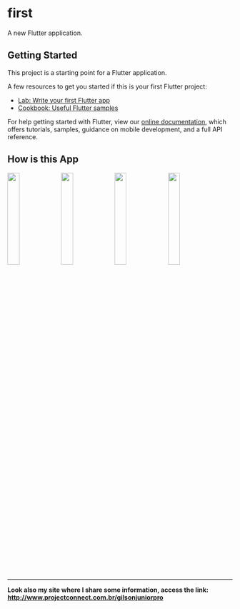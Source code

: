 # first

A new Flutter application.

## Getting Started

This project is a starting point for a Flutter application.

A few resources to get you started if this is your first Flutter project:

- [Lab: Write your first Flutter app](https://flutter.io/docs/get-started/codelab)
- [Cookbook: Useful Flutter samples](https://flutter.io/docs/cookbook)

For help getting started with Flutter, view our 
[online documentation](https://flutter.io/docs), which offers tutorials, 
samples, guidance on mobile development, and a full API reference.

## How is this App
<img src="http://www.projectconnect.com.br/github_imagens/Screenshot_20181219-230238.png" width="23%"></img>
<img src="http://www.projectconnect.com.br/github_imagens/Screenshot_20181219-230245.png" width="23%"></img>
<img src="http://www.projectconnect.com.br/github_imagens/Screenshot_20181219-230251.png" width="23%"></img>
<img src="http://www.projectconnect.com.br/github_imagens/Screenshot_20181219-230258.png" width="23%"></img>

-------------
**Look also my site where I share some information, access the link: http://www.projectconnect.com.br/gilsonjuniorpro**
